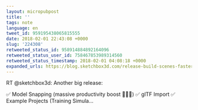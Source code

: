 ```yaml
---
layout: micropubpost
title: ''
tags: note
language: en
tweet_id: 959195438065815555
date: 2018-02-01 22:43:08 +0000
slug: '224308'
retweeted_status_id: 958914884892164096
retweeted_status_user_id: 758467853989314560
retweeted_status_timestamp: 2018-02-01 04:08:18 +0000
expanded_urls: https://blog.sketchbox3d.com/release-build-scenes-faster-95f70c18164,https://twitter.com/sketchbox3d/status/958914884892164097/photo/1
---
```

RT @sketchbox3d: Another big release: 

✅ Model Snapping (massive productivity boost 🚀🚀🚀)
✅ glTF Import
✅ Example Projects (Training Simula…
